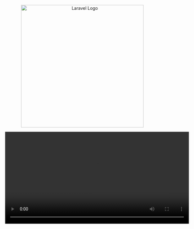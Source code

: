 <p align="center"><a href="https://laravel.com" target="_blank"><img src="https://raw.githubusercontent.com/laravel/art/master/logo-lockup/5%20SVG/2%20CMYK/1%20Full%20Color/laravel-logolockup-cmyk-red.svg" width="400" alt="Laravel Logo"></a></p>

<video src="https://github.com/mhhamza123/TestimonialPro/raw/refs/heads/master/Testimonial%20Demo.mp4" width="600" />


## About Laravel
